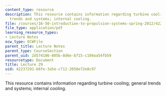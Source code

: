 ```yaml
---
content_type: resource
description: This resource contains information regarding turbine cooling; general
  trends and systems; internal cooling.
file: /courses/16-50-introduction-to-propulsion-systems-spring-2012/42237291b6fe3a5ec7122058e72e8c97_MIT16_50S12_lec29.pdf
file_type: application/pdf
learning_resource_types:
- Lecture Notes
ocw_type: OCWFile
parent_title: Lecture Notes
parent_type: CourseSection
parent_uid: 2d574186-805b-8d6e-b715-c104aa54fb59
resourcetype: Document
title: Lecture 29
uid: 42237291-b6fe-3a5e-c712-2058e72e8c97
---
```

This resource contains information regarding turbine cooling; general trends and systems; internal cooling.

